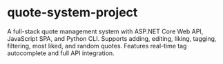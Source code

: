 # quote-system-project
A full-stack quote management system with ASP.NET Core Web API, JavaScript SPA, and Python CLI. Supports adding, editing, liking, tagging, filtering, most liked, and random quotes. Features real-time tag autocomplete and full API integration.
